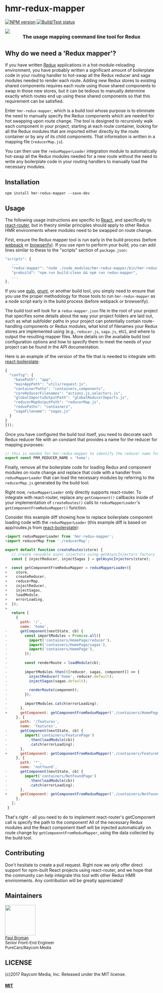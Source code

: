 # hmr-redux-mapper
[![NPM version][npm-image]][npm-url]
[![Build/Test status][travis-image]][travis-url]


<div align="center">
  <a href="https://github.com/paulbrom/hmr-redux-mapper">
    <img style="display:block;" src="https://raw.githubusercontent.com/paulbrom/hmr-redux-mapper/master/assets/redux-mapper-logo.png">
  </a>
  <h3 style="margin-top: 0; margin-bottom: 32px;">The usage mapping command line tool for Redux</h3>
</div>

<h2>Why do we need a 'Redux mapper'?</h2>

If you have written [Redux](http://redux.js.org/) applications in a hot-module-reloading environment, you have
probably written a significant amount of boilerplate code in your routing handler to hot-swap all the Redux reducer and
saga modules needed to render each route.  Adding new Redux stores to existing shared components requires each route
using those shared components to swap in those new stores, but it can be tedious to manually determine exactly which
routes end up using these shared components so that this requirement can be satisfied.

Enter `hmr-redux-mapper`, which is a build tool whose purpose is to eliminate the need to manually specify the Redux
components which are needed for hot swapping upon route change.  The tool is designed to recursively walk each component
in your project, starting at each route container, looking for all the Redux modules that are imported either directly
by the route container or by any of its child components.  That information is written in a mapping file
(`reducerMap.js`).

You can then use the `reduxMapperLoader` integration module to automatically hot-swap all the Redux modules needed for
a new route without the need to write any boilerplate code in your routing handlers to manually load the necessary
modules.

<h2>Installation</h2>

```
npm install hmr-redux-mapper --save-dev
```

<h2>Usage</h2>

The following usage instructions are specific to [React](https://facebook.github.io/react/), and specifically to
[react-router](https://github.com/ReactTraining/react-router), but in theory similar principles should apply to other
Redux HMR environments where modules need to be swapped on route change.

First, ensure the Redux mapper tool is run early in the build process (before [webpack](https://webpack.js.org/) or
[browserify](http://browserify.org/)).  If you use npm to perform your build, you can add lines similar to these to the
"scripts" section of `package.json:`

``` javascript
"scripts": {
   ...
   "redux-mapper": "node ./node_modules/hmr-redux-mapper/bin/hmr-redux-mapper",
   "prebuild": "npm run build:clean && npm run redux-mapper",
   ...
},
```

If you use [gulp](http://gulpjs.com/), [grunt](https://gruntjs.com/), or another build tool, you simply need to
ensure that you use the proper methodology for those tools to run `hmr-redux-mapper` as a node script early in the build
process (before webpack or browserify).

The build tool will look for a `redux-mapper.json` file in the root of your project that specifies some details about
the way your project folders are laid out, such as what subfolder paths in your project can potentially contain
route-handling components or Redux modules, what kind of filenames your Redux stores are implemented using (e.g.,
`reducer.js`, `saga.js`, etc), and where to output the resulting mapper files.  More details on the available build tool
configuration options and how to specify them to meet the needs of your project can be found in the API documentation.

Here is an example of the version of the file that is needed to integrate with
[react-boilerplate](https://github.com/react-boilerplate/react-boilerplate):

``` javascript
{
  "config": {
    "basePath": "app",
    "mainAppPath": "utils/request.js",
    "containerPaths": "containers,components",
    "coreReducerFilenames": "actions.js,selectors.js",
    "globalImportsOutputPath": "globalReducerImports.js",
    "reducerMapOutputPath": "reducerMap.js",
    "reduxPaths": "containers",
    "sagaFilename": "sagas.js"
  }
}
}));
```

Once you have configured the build tool itself, you need to decorate each Redux reducer file with an constant that
provides a name for the reducer for mapping purposes:

``` javascript
// this is needed for hmr-redux-mapper to identify the reducer name for this reducer
export const PRM_REDUCER_NAME = 'home';
```

Finally, remove all the boilerplate code for loading Redux and component modules on route change and replace that
code with a handler from `reduxMapperLoader` that can load the necessary modules by referring to the `reducerMap.js`
generated by the build tool.

Right now, `reduxMapperLoader` only directly supports react-router.  To integrate with react-router, replace any
`getComponent()` callbacks inside of your implementation of `createRoutes()` calls to `reduxMapperLoader`'s
`getComponentFromReduxMapper()` function.

Consider this example diff showing how to replace boilerplate component loading code with the
`reduxMapperLoader` (this example diff is based on app/routes.js from
[react-boilerplate](https://github.com/react-boilerplate/react-boilerplate)):

``` javascript
+import reduxMapperLoader from 'hmr-redux-mapper';
+import reducerMap from './reducerMap';

export default function createRoutes(store) {
   // create reusable async injectors using getAsyncInjectors factory
   const { injectReducer, injectSagas } = getAsyncInjectors(store);

+  const getComponentFromReduxMapper = reduxMapperLoader({
+    store,
+    createReducer,
+    reducerMap,
+    injectReducer,
+    injectSagas,
+    loadModule,
+    errorLoading,
+  });
+
   return [
     {
       path: '/',
       name: 'home',
-      getComponent(nextState, cb) {
-        const importModules = Promise.all([
-          import('containers/HomePage/reducer'),
-          import('containers/HomePage/sagas'),
-          import('containers/HomePage'),
-        ]);
-
-        const renderRoute = loadModule(cb);
-
-        importModules.then(([reducer, sagas, component]) => {
-          injectReducer('home', reducer.default);
-          injectSagas(sagas.default);
-
-          renderRoute(component);
-        });
-
-        importModules.catch(errorLoading);
-      },
+      getComponent: getComponentFromReduxMapper('./containers/HomePage/index.js'),
     }, {
       path: '/features',
       name: 'features',
-      getComponent(nextState, cb) {
-        import('containers/FeaturePage')
-          .then(loadModule(cb))
-          .catch(errorLoading);
-      },
+      getComponent: getComponentFromReduxMapper('./containers/FeaturePage'),
     }, {
       path: '*',
       name: 'notfound',
-      getComponent(nextState, cb) {
-        import('containers/NotFoundPage')
-          .then(loadModule(cb))
-          .catch(errorLoading);
-      },
+      getComponent: getComponentFromReduxMapper('./containers/NotFoundPage'),
     },
   ];
 }
```

That's right - all you need to do to implement react-router's getComponent call is specify the path to the component!
All of the necessary Redux modules and the React component itself will be injected automatically on route change by
`getCompoenntFromReduxMapper`, using the data collected by the build tool.

<h2>Contributing</h2>

Don't hesitate to create a pull request.  Right now we only offer direct support for npm-built React projects using
react-router, and we hope that the community can help integrate this tool with other Redux HMR environments.  Any
contribution will be greatly appreciated!

<h2>Maintainers</h2>

<div style="display: flex; flex-direction: column;">
  <img width="100" height="100"
    src="https://avatars.githubusercontent.com/paulbrom">
  <div style="font-size: small;">
    <a href="https://github.com/paulbrom">Paul Broman</a>
    <div>Senior Front-End Engineer</div>
    <div>PureCars/Raycom Media</div>
  </div>
</div>

<h2>LICENSE</h2>

(c)2017 Raycom Media, Inc.
Released under the MIT license.

#### [MIT](./LICENSE)

[travis-url]: http://travis-ci.org/paulbrom/hmr-redux-mapper
[travis-image]: https://secure.travis-ci.org/paulbrom/hmr-redux-mapper.png?branch=master
[npm-url]: https://npmjs.org/package/hmr-redux-mapper
[npm-image]: https://badge.fury.io/js/hmr-redux-mapper.png
